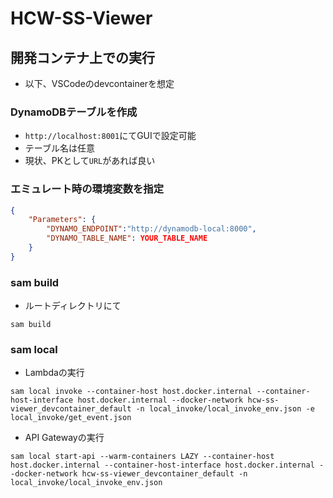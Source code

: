 # HCW-SS-Viewer
## 開発コンテナ上での実行
* 以下、VSCodeのdevcontainerを想定

### DynamoDBテーブルを作成
* `http://localhost:8001`にてGUIで設定可能
* テーブル名は任意
* 現状、PKとして`URL`があれば良い

### エミュレート時の環境変数を指定
```plaintext:./local_invoke/local_invoke_env.json
{
    "Parameters": {
        "DYNAMO_ENDPOINT":"http://dynamodb-local:8000",
        "DYNAMO_TABLE_NAME": YOUR_TABLE_NAME
    }
}
```

### sam build
* ルートディレクトリにて

```shell
sam build
```

### sam local
* Lambdaの実行
```
sam local invoke --container-host host.docker.internal --container-host-interface host.docker.internal --docker-network hcw-ss-viewer_devcontainer_default -n local_invoke/local_invoke_env.json -e local_invoke/get_event.json
```
* API Gatewayの実行
```
sam local start-api --warm-containers LAZY --container-host host.docker.internal --container-host-interface host.docker.internal --docker-network hcw-ss-viewer_devcontainer_default -n local_invoke/local_invoke_env.json
```